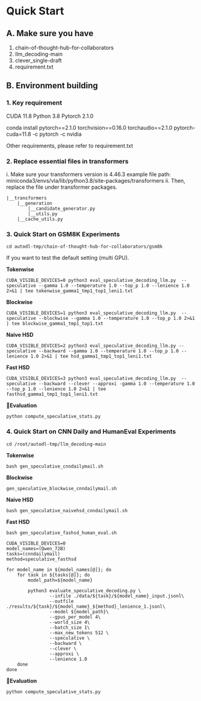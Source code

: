 # Quick Start

## A. Make sure you have
1. chain-of-thought-hub-for-collaborators
2. llm_decoding-main
3. clever_single-draft
4. requirement.txt


## B. Environment building
### 1. Key requirement
CUDA 11.8
Python 3.8
Pytorch 2.1.0

conda install pytorch==2.1.0 torchvision==0.16.0 torchaudio==2.1.0 pytorch-cuda=11.8 -c pytorch -c nvidia

Other requirements, please refer to requirement.txt

### 2. Replace essential files in transformers 
i. Make sure your transformers version is 4.46.3
    example file path: miniconda3/envs/vla/lib/python3.8/site-packages/transformers
ii. Then, replace the file under transformer packages.

    |__transformers
        |__generation
            |__candidate_generator.py
            |__utils.py   
        |__cache_utils.py

### 3. Quick Start on GSM8K Experiments

```
cd autodl-tmp/chain-of-thought-hub-for-collaborators/gsm8k
```

If you want to test the default setting (multi GPU).


**Tokenwise**
```
CUDA_VISIBLE_DEVICES=0 python3 eval_speculative_decoding_llm.py  --speculative --gamma 1.0 --temperature 1.0 --top_p 1.0 --lenience 1.0 2>&1 | tee tokenwise_gamma1_tmp1_top1_leni1.txt
```

**Blockwise**
```
CUDA_VISIBLE_DEVICES=1 python3 eval_speculative_decoding_llm.py  --speculative --blockwise --gamma 1.0 --temperature 1.0 --top_p 1.0 2>&1 | tee blockwise_gamma1_tmp1_top1.txt
```

**Naive HSD**
```
CUDA_VISIBLE_DEVICES=2 python3 eval_speculative_decoding_llm.py --speculative --backward --gamma 1.0 --temperature 1.0 --top_p 1.0 --lenience 1.0 2>&1 | tee hsd_gamma1_tmp1_top1_leni1.txt
```

**Fast HSD**
```
CUDA_VISIBLE_DEVICES=3 python3 eval_speculative_decoding_llm.py  --speculative --backward --clever --approxi -gamma 1.0 --temperature 1.0 --top_p 1.0 --lenience 1.0 2>&1 | tee fasthsd_gamma1_tmp1_top1_leni1.txt
```

**🔧Evaluation**
```
python compute_speculative_stats.py
```


### 4. Quick Start on CNN Daily and HumanEval Experiments

```
cd /root/autodl-tmp/llm_decoding-main
```



**Tokenwise**
```
bash gen_speculative_cnndailymail.sh
```

**Blockwise**
```
gen_speculative_blockwise_cnndailymail.sh
```

**Naive HSD**
```
bash gen_speculative_naivehsd_cnndailymail.sh
```

**Fast HSD**
```
bash gen_speculative_fashsd_human_eval.sh
```
```
CUDA_VISIBLE_DEVICES=0
model_names=(Qwen_72B)
tasks=(cnndailymail)
method=speculative_fasthsd

for model_name in ${model_names[@]}; do
    for task in ${tasks[@]}; do
        model_path=${model_name}
        
        python3 evaluate_speculative_decoding.py \
                --infile ./data/${task}/${model_name}_input.jsonl\
                --outfile ./results/${task}/${model_name}_${method}_lenience_1.jsonl\
                --model ${model_path}\
                --gpus_per_model 4\
                --world_size 4\
                --batch_size 1\
		        --max_new_tokens 512 \
                --speculative \
                --backward \
                --clever \
                --approxi \
                --lenience 1.0
    done
done
```


**🔧Evaluation**
```
python compute_speculative_stats.py
```

